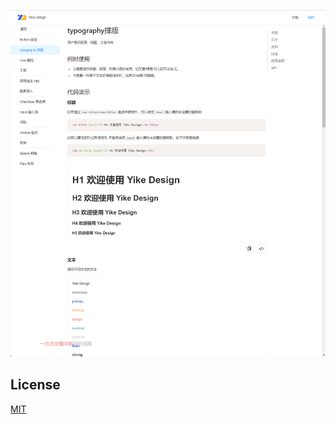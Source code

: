 ![img.png](img.png)

## License

[MIT](https://github.com/chengdonghaipu/ng-yike-design/blob/master/LICENSE)
